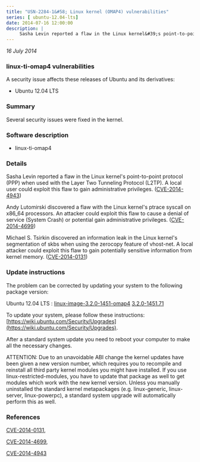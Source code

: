```yaml
---
title: "USN-2284-1&#58; Linux kernel (OMAP4) vulnerabilities"
series: [ ubuntu-12.04-lts]
date: 2014-07-16 12:00:00
description: |
     Sasha Levin reported a flaw in the Linux kernel&#39;s point-to-point protocol (PPP) when used with the Layer Two Tunneling Protocol (L2TP). A local user could exploit this flaw to gain administrative privileges. ([CVE-2014-4943](http://people.ubuntu.com/~ubuntu-security/cve/CVE-2014-4943))
--- 
```

 
 

*16 July 2014*

### linux-ti-omap4 vulnerabilities

A security issue affects these releases of Ubuntu and its derivatives:

* Ubuntu 12.04 LTS

### Summary

Several security issues were fixed in the kernel. 

### Software description

* linux-ti-omap4 

### Details

 Sasha Levin reported a flaw in the Linux kernel&#39;s point-to-point protocol (PPP) when used with the Layer Two Tunneling Protocol (L2TP). A local user could exploit this flaw to gain administrative privileges. ([CVE-2014-4943](http://people.ubuntu.com/~ubuntu-security/cve/CVE-2014-4943))

Andy Lutomirski discovered a flaw with the Linux kernel&#39;s ptrace syscall on x86_64 processors. An attacker could exploit this flaw to cause a denial of service (System Crash) or potential gain administrative privileges. ([CVE-2014-4699](http://people.ubuntu.com/~ubuntu-security/cve/CVE-2014-4699))

Michael S. Tsirkin discovered an information leak in the Linux kernel&#39;s segmentation of skbs when using the zerocopy feature of vhost-net. A local attacker could exploit this flaw to gain potentially sensitive information from kernel memory. ([CVE-2014-0131](http://people.ubuntu.com/~ubuntu-security/cve/CVE-2014-0131)) 

### Update instructions

The problem can be corrected by updating your system to the following package version:

Ubuntu 12.04 LTS
 : [linux-image-3.2.0-1451-omap4](https://launchpad.net/ubuntu/+source/linux-ti-omap4) <span> [3.2.0-1451.71](https://launchpad.net/ubuntu/+source/linux-ti-omap4/3.2.0-1451.71) </span> 

To update your system, please follow these instructions: [https://wiki.ubuntu.com/Security/Upgrades](https://wiki.ubuntu.com/Security/Upgrades).

After a standard system update you need to reboot your computer to make all the necessary changes.

ATTENTION: Due to an unavoidable ABI change the kernel updates have been given a new version number, which requires you to recompile and reinstall all third party kernel modules you might have installed. If you use linux-restricted-modules, you have to update that package as well to get modules which work with the new kernel version. Unless you manually uninstalled the standard kernel metapackages (e.g. linux-generic, linux-server, linux-powerpc), a standard system upgrade will automatically perform this as well. 

### References

 
 [CVE-2014-0131](http://people.ubuntu.com/~ubuntu-security/cve/CVE-2014-0131), 

 [CVE-2014-4699](http://people.ubuntu.com/~ubuntu-security/cve/CVE-2014-4699), 

 [CVE-2014-4943](http://people.ubuntu.com/~ubuntu-security/cve/CVE-2014-4943)
 

